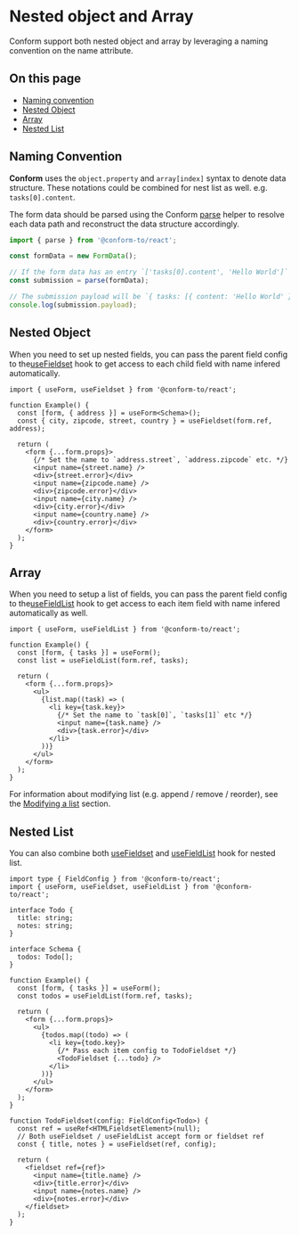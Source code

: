 # Nested object and Array

Conform support both nested object and array by leveraging a naming convention on the name attribute.

<!-- aside -->

## On this page

- [Naming convention](#naming-convention)
- [Nested Object](#nested-object)
- [Array](#array)
- [Nested List](#nested-list)

<!-- /aside -->

## Naming Convention

**Conform** uses the `object.property` and `array[index]` syntax to denote data structure. These notations could be combined for nest list as well. e.g. `tasks[0].content`.

The form data should be parsed using the Conform [parse](/packages/conform-react/README.md#parse) helper to resolve each data path and reconstruct the data structure accordingly.

```ts
import { parse } from '@conform-to/react';

const formData = new FormData();

// If the form data has an entry `['tasks[0].content', 'Hello World']`
const submission = parse(formData);

// The submission payload will be `{ tasks: [{ content: 'Hello World' }] }`
console.log(submission.payload);
```

## Nested Object

When you need to set up nested fields, you can pass the parent field config to the[useFieldset](/packages/conform-react/README.md#usefieldset) hook to get access to each child field with name infered automatically.

```tsx
import { useForm, useFieldset } from '@conform-to/react';

function Example() {
  const [form, { address }] = useForm<Schema>();
  const { city, zipcode, street, country } = useFieldset(form.ref, address);

  return (
    <form {...form.props}>
      {/* Set the name to `address.street`, `address.zipcode` etc. */}
      <input name={street.name} />
      <div>{street.error}</div>
      <input name={zipcode.name} />
      <div>{zipcode.error}</div>
      <input name={city.name} />
      <div>{city.error}</div>
      <input name={country.name} />
      <div>{country.error}</div>
    </form>
  );
}
```

## Array

When you need to setup a list of fields, you can pass the parent field config to the[useFieldList](/packages/conform-react/README.md#usefieldlist) hook to get access to each item field with name infered automatically as well.

```tsx
import { useForm, useFieldList } from '@conform-to/react';

function Example() {
  const [form, { tasks }] = useForm();
  const list = useFieldList(form.ref, tasks);

  return (
    <form {...form.props}>
      <ul>
        {list.map((task) => (
          <li key={task.key}>
            {/* Set the name to `task[0]`, `tasks[1]` etc */}
            <input name={task.name} />
            <div>{task.error}</div>
          </li>
        ))}
      </ul>
    </form>
  );
}
```

For information about modifying list (e.g. append / remove / reorder), see the [Modifying a list](/docs/intent-button.md#modifying-a-list) section.

## Nested List

You can also combine both [useFieldset](/packages/conform-react/README.md#usefieldset) and [useFieldList](/packages/conform-react/README.md#usefieldlist) hook for nested list.

```tsx
import type { FieldConfig } from '@conform-to/react';
import { useForm, useFieldset, useFieldList } from '@conform-to/react';

interface Todo {
  title: string;
  notes: string;
}

interface Schema {
  todos: Todo[];
}

function Example() {
  const [form, { tasks }] = useForm();
  const todos = useFieldList(form.ref, tasks);

  return (
    <form {...form.props}>
      <ul>
        {todos.map((todo) => (
          <li key={todo.key}>
            {/* Pass each item config to TodoFieldset */}
            <TodoFieldset {...todo} />
          </li>
        ))}
      </ul>
    </form>
  );
}

function TodoFieldset(config: FieldConfig<Todo>) {
  const ref = useRef<HTMLFieldsetElement>(null);
  // Both useFieldset / useFieldList accept form or fieldset ref
  const { title, notes } = useFieldset(ref, config);

  return (
    <fieldset ref={ref}>
      <input name={title.name} />
      <div>{title.error}</div>
      <input name={notes.name} />
      <div>{notes.error}</div>
    </fieldset>
  );
}
```

